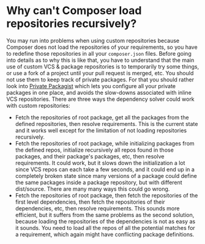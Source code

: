 # Why can't Composer load repositories recursively?
You may run into problems when using custom repositories because Composer does
not load the repositories of your requirements, so you have to redefine those
repositories in all your `composer.json` files.
Before going into details as to why this is like that, you have to understand
that the main use of custom VCS & package repositories is to temporarily try
some things, or use a fork of a project until your pull request is merged, etc.
You should not use them to keep track of private packages. For that you should
rather look into [Private Packagist](https://packagist.com) which lets you
configure all your private packages in one place, and avoids the slow-downs
associated with inline VCS repositories.
There are three ways the dependency solver could work with custom repositories:
- Fetch the repositories of root package, get all the packages from the defined
repositories, then resolve requirements. This is the current state and it works well
except for the limitation of not loading repositories recursively.
- Fetch the repositories of root package, while initializing packages from the
defined repos, initialize recursively all repos found in those packages, and
their package's packages, etc, then resolve requirements. It could work, but it
slows down the initialization a lot since VCS repos can each take a few seconds,
and it could end up in a completely broken state since many versions of a package
could define the same packages inside a package repository, but with different
dist/source. There are many many ways this could go wrong.
- Fetch the repositories of root package, then fetch the repositories of the
first level dependencies, then fetch the repositories of their dependencies, etc,
then resolve requirements. This sounds more efficient, but it suffers from the
same problems as the second solution, because loading the repositories of the
dependencies is not as easy as it sounds. You need to load all the repos of all
the potential matches for a requirement, which again might have conflicting
package definitions.
